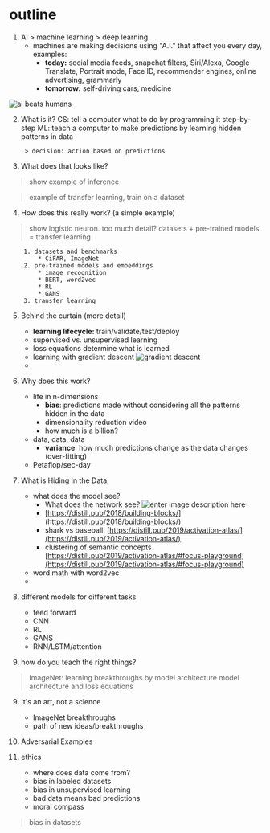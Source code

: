 # outline
1. AI > machine learning > deep learning
	- machines are making decisions using "A.I." that affect you every day, examples:
		- **today:** social media feeds, snapchat filters, Siri/Alexa, Google Translate, Portrait mode, Face ID, recommender engines, online advertising, grammarly
		- **tomorrow:** self-driving cars, medicine

![ai beats humans](https://i.ibb.co/4sdFz9L/Screenshot-2019-12-10-at-11-53-15-AM.png)

2. What is it?
	CS: tell a computer what to do by programming it step-by-step
	ML: teach a computer to make predictions by learning hidden patterns in data
	
		> decision: action based on predictions
		
3. What does that looks like?

> show example of inference


> example of transfer learning, train on a dataset





4. How does this really work? (a simple example)

> show logistic neuron.  too much detail?
> datasets + pre-trained models = transfer learning

		1. datasets and benchmarks
			* CiFAR, ImageNet
		2. pre-trained models and embeddings
			* image recognition
			* BERT, word2vec
			* RL
			* GANS
		3. transfer learning

5. Behind the curtain (more detail)
	* **learning lifecycle:** train/validate/test/deploy
	* supervised vs. unsupervised learning 
	* loss equations determine what is learned
	* learning with gradient descent
![gradient descent](https://easyai.tech/wp-content/uploads/2019/01/tiduxiajiang-1.png)
	* 

6. Why does this work? 
	* life in n-dimensions
		* **bias**: predictions made without considering all the patterns hidden in the data
		* dimensionality reduction video
		* how much is a billion?
	* data, data, data
		* **variance**: how much predictions change as the data changes (over-fitting)
	* Petaflop/sec-day

7. What is Hiding in the Data, 
	* what does the model see? 
		* What does the network see? 
![enter image description here](https://distill.pub/2018/building-blocks/examples/activations/dog_cat/mixed4d.jpeg)
		* [https://distill.pub/2018/building-blocks/](https://distill.pub/2018/building-blocks/)
		* shark vs baseball: [https://distill.pub/2019/activation-atlas/](https://distill.pub/2019/activation-atlas/)
		* clustering of semantic concepts [https://distill.pub/2019/activation-atlas/#focus-playground](https://distill.pub/2019/activation-atlas/#focus-playground)
	* word math with word2vec
	*  	

8. different models for different tasks
	- feed forward
	- CNN
	- RL
	- GANS
	- RNN/LSTM/attention

9. how do you teach the right things?

> ImageNet: learning breakthroughs by model architecture
> model architecture and loss equations

9. It's an art, not a science
	- ImageNet breakthroughs
	- path of new ideas/breakthroughs

10. Adversarial Examples
11. ethics
	* where does data come from?
	* bias in labeled datasets
	* bias in unsupervised learning
	* bad data means bad predictions
	* moral compass
> bias in datasets


<!--stackedit_data:
eyJoaXN0b3J5IjpbNjg4MTkwMzQ4LC0xNjY5NzMyMDY3LC03MD
U1MDI0MzEsODI5NjM2MjYyLDE4Nzk0NzQ4NzksMTg3MzgzNjEy
OSwxNjY2NjU5MTg2LC0xNDU1ODEwOTM5LC0yNTgxMDM5NjcsLT
E1MzQ5OTA2NDQsMjA0MDI5NzYyMl19
-->